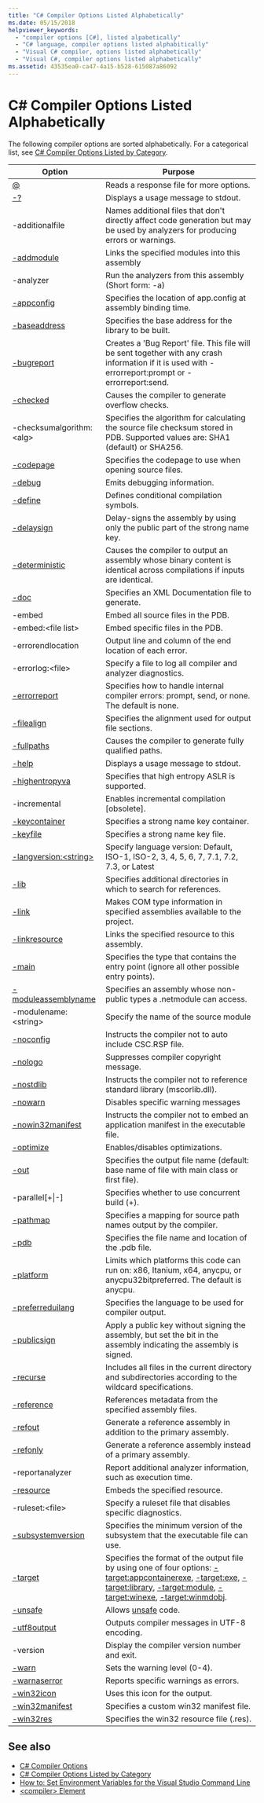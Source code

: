```yaml
---
title: "C# Compiler Options Listed Alphabetically"
ms.date: 05/15/2018
helpviewer_keywords: 
  - "compiler options [C#], listed alpabetically"
  - "C# language, compiler options listed alphabitically"
  - "Visual C# compiler, options listed alphabetically"
  - "Visual C#, compiler options listed alphabetically"
ms.assetid: 43535ea0-ca47-4a15-b528-615087a86092
---
```

# C# Compiler Options Listed Alphabetically

The following compiler options are sorted alphabetically. For a categorical list, see [C# Compiler Options Listed by Category](listed-by-category.md).

|Option|Purpose|
|------------|-------------|
|[@](response-file-compiler-option.md)|Reads a response file for more options.|
|[-?](help-compiler-option.md)|Displays a usage message to stdout.|
|-additionalfile|Names additional files that don't directly affect code generation but may be used by analyzers for producing errors or warnings.|
|[-addmodule](addmodule-compiler-option.md)|Links the specified modules into this assembly|
|-analyzer|Run the analyzers from this assembly (Short form: -a)|
|[-appconfig](appconfig-compiler-option.md)|Specifies the location of app.config at assembly binding time.|
|[-baseaddress](baseaddress-compiler-option.md)|Specifies the base address for the library to be built.|
|[-bugreport](bugreport-compiler-option.md)|Creates a 'Bug Report' file. This file will be sent together with any crash information if it is used with -errorreport:prompt or -errorreport:send.|
|[-checked](checked-compiler-option.md)|Causes the compiler to generate overflow checks.|
|-checksumalgorithm:\<alg>|Specifies the algorithm for calculating the source file checksum stored in PDB.  Supported values are: SHA1 (default) or SHA256.|
|[-codepage](codepage-compiler-option.md)|Specifies the codepage to use when opening source files.|
|[-debug](debug-compiler-option.md)|Emits debugging information.|
|[-define](define-compiler-option.md)|Defines conditional compilation symbols.|
|[-delaysign](delaysign-compiler-option.md)|Delay-signs the assembly by using only the public part of the strong name key.|
|[-deterministic](deterministic-compiler-option.md)|Causes the compiler to output an assembly whose binary content is identical across compilations if inputs are identical.|
|[-doc](doc-compiler-option.md)|Specifies an XML Documentation file to generate.|
|-embed|Embed all source files in the PDB.|
|-embed:\<file list>|Embed specific files in the PDB.|
|-errorendlocation|Output line and column of the end location of each error.|
|-errorlog:\<file>|Specify a file to log all compiler and analyzer diagnostics.|
|[-errorreport](errorreport-compiler-option.md)|Specifies how to handle internal compiler errors: prompt, send, or none. The default is none.|
|[-filealign](filealign-compiler-option.md)|Specifies the alignment used for output file sections.|
|[-fullpaths](fullpaths-compiler-option.md)|Causes the compiler to generate fully qualified paths.|
|[-help](help-compiler-option.md)|Displays a usage message to stdout.|
|[-highentropyva](highentropyva-compiler-option.md)|Specifies that high entropy ASLR is supported.|
|-incremental|Enables incremental compilation [obsolete].|
|[-keycontainer](keycontainer-compiler-option.md)|Specifies a strong name key container.|
|[-keyfile](keyfile-compiler-option.md)|Specifies a strong name key file.|
|[-langversion:\<string>](langversion-compiler-option.md)|Specify language version: Default, ISO-1, ISO-2, 3, 4, 5, 6, 7, 7.1, 7.2, 7.3, or Latest |
|[-lib](lib-compiler-option.md)|Specifies additional directories in which to search for references.|
|[-link](link-compiler-option.md)|Makes COM type information in specified assemblies available to the project.|
|[-linkresource](linkresource-compiler-option.md)|Links the specified resource to this assembly.|
|[-main](main-compiler-option.md)|Specifies the type that contains the entry point (ignore all other possible entry points).|
|[-moduleassemblyname](moduleassemblyname-compiler-option.md)|Specifies an assembly whose non-public types a .netmodule can access.|
|-modulename:\<string>|Specify the name of the source module|
|[-noconfig](noconfig-compiler-option.md)|Instructs the compiler not to auto include CSC.RSP file.|
|[-nologo](nologo-compiler-option.md)|Suppresses compiler copyright message.|
|[-nostdlib](nostdlib-compiler-option.md)|Instructs the compiler not to reference standard library (mscorlib.dll).|
|[-nowarn](nowarn-compiler-option.md)|Disables specific warning messages|
|[-nowin32manifest](nowin32manifest-compiler-option.md)|Instructs the compiler not to embed an application manifest in the executable file.|
|[-optimize](optimize-compiler-option.md)|Enables/disables optimizations.|
|[-out](out-compiler-option.md)|Specifies the output file name (default: base name of file with main class or first file).|
|-parallel[+&#124;-]|Specifies whether to use concurrent build (+).|
|[-pathmap](pathmap-compiler-option.md)|Specifies a mapping for source path names output by the compiler.|
|[-pdb](pdb-compiler-option.md)|Specifies the file name and location of the .pdb file.|
|[-platform](platform-compiler-option.md)|Limits which platforms this code can run on: x86, Itanium, x64, anycpu, or anycpu32bitpreferred. The default is anycpu.|
|[-preferreduilang](preferreduilang-compiler-option.md)|Specifies the language to be used for compiler output.|
|[-publicsign](publicsign-compiler-option.md)|Apply a public key without signing the assembly, but set the bit in the assembly indicating the assembly is signed.|
|[-recurse](recurse-compiler-option.md)|Includes all files in the current directory and subdirectories according to the wildcard specifications.|
|[-reference](reference-compiler-option.md)|References metadata from the specified assembly files.|
|[-refout](refout-compiler-option.md)|Generate a reference assembly in addition to the primary assembly.|
|[-refonly](refonly-compiler-option.md)|Generate a reference assembly instead of a primary assembly.|
|-reportanalyzer|Report additional analyzer information, such as execution time.|
|[-resource](resource-compiler-option.md)|Embeds the specified resource.|
|-ruleset:\<file>|Specify a ruleset file that disables specific diagnostics.|
|[-subsystemversion](subsystemversion-compiler-option.md)|Specifies the minimum version of the subsystem that the executable file can use.|
|[-target](target-compiler-option.md)|Specifies the format of the output file by using one of four options: [-target:appcontainerexe](target-appcontainerexe-compiler-option.md), [-target:exe](target-exe-compiler-option.md), [-target:library](target-library-compiler-option.md), [-target:module](target-module-compiler-option.md), [-target:winexe](target-winexe-compiler-option.md),  [-target:winmdobj](target-winmdobj-compiler-option.md).|
|[-unsafe](unsafe-compiler-option.md)|Allows [unsafe](../../../csharp/language-reference/keywords/unsafe.md) code.|
|[-utf8output](utf8output-compiler-option.md)|Outputs compiler messages in UTF-8 encoding.|
|-version|Display the compiler version number and exit.|
|[-warn](warn-compiler-option.md)|Sets the warning level (0-4).|
|[-warnaserror](warnaserror-compiler-option.md)|Reports specific warnings as errors.|
|[-win32icon](win32icon-compiler-option.md)|Uses this icon for the output.|
|[-win32manifest](win32manifest-compiler-option.md)|Specifies a custom win32 manifest file.|
|[-win32res](win32res-compiler-option.md)|Specifies the win32 resource file (.res).|

## See also

- [C# Compiler Options](index.md)
- [C# Compiler Options Listed by Category](listed-by-category.md)
- [How to: Set Environment Variables for the Visual Studio Command Line](how-to-set-environment-variables-for-the-visual-studio-command-line.md)
- [\<compiler> Element](../../../framework/configure-apps/file-schema/compiler/compiler-element.md)
